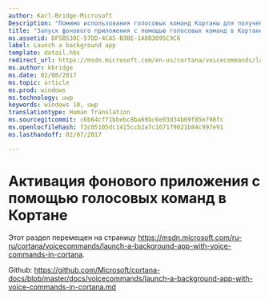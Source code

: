 ```yaml
---
author: Karl-Bridge-Microsoft
Description: "Помимо использования голосовых команд Кортаны для получения доступа к системным компонентам вы также можете расширить возможности Кортаны за счет компонентов и функций из фонового приложения с помощью голосовых команд, которые определяют действие или команду для выполнения в приложении."
title: "Запуск фонового приложения с помощью голосовых команд в Кортане"
ms.assetid: DF5B530C-57DD-4CA5-B3BE-1A0B3695C9C6
label: Launch a background app
template: detail.hbs
redirect_url: https://msdn.microsoft.com/en-us/cortana/voicecommands/launch-a-background-app-with-voice-commands-in-cortana
ms.author: kbridge
ms.date: 02/08/2017
ms.topic: article
ms.prod: windows
ms.technology: uwp
keywords: windows 10, uwp
translationtype: Human Translation
ms.sourcegitcommit: c6b64cff1bbebc8ba69bc6e03d34b69f85e798fc
ms.openlocfilehash: f3c05105dc1415ccb2a7c1671f9021b84c997e91
ms.lasthandoff: 02/07/2017

---
```


# <a name="activate-a-background-app-with-voice-commands-through-cortana"></a>Активация фонового приложения с помощью голосовых команд в Кортане

Этот раздел перемещен на страницу https://msdn.microsoft.com/ru-ru/cortana/voicecommands/launch-a-background-app-with-voice-commands-in-cortana.

Github: https://github.com/Microsoft/cortana-docs/blob/master/docs/voicecommands/launch-a-background-app-with-voice-commands-in-cortana.md

